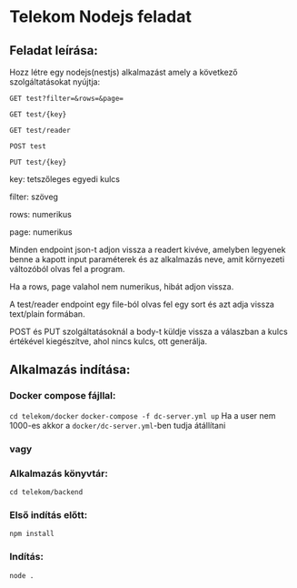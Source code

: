 # Telekom Nodejs feladat

## Feladat leírása: 
Hozz létre egy nodejs(nestjs) alkalmazást amely a következő szolgáltatásokat nyújtja:

``GET test?filter=&rows=&page=``

``GET test/{key}``

``GET test/reader``

``POST test``

``PUT test/{key}`` 

key: tetszőleges egyedi kulcs

filter: szöveg

rows: numerikus

page: numerikus

 

Minden endpoint json-t adjon vissza a readert kivéve, amelyben legyenek benne a kapott input paraméterek és az alkalmazás neve, amit környezeti változóból olvas fel a program.

Ha a rows, page valahol nem numerikus, hibát adjon vissza.

A test/reader endpoint egy file-ból olvas fel egy sort és azt adja vissza text/plain formában.

POST és PUT szolgáltatásoknál a body-t küldje vissza a válaszban a kulcs értékével kiegészítve, ahol nincs kulcs, ott generálja.

## Alkalmazás indítása:
### Docker compose fájllal:
``cd telekom/docker``
``docker-compose -f dc-server.yml up``
Ha a user nem 1000-es akkor a ``docker/dc-server.yml``-ben tudja átállítani
### vagy
### Alkalmazás könyvtár:
``cd telekom/backend``
### Első indítás előtt:
``npm install``
### Indítás:
``node .``

